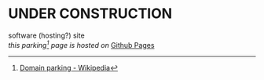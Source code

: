 # UNDER CONSTRUCTION
software (hosting?) site\
*this parking[^1] page is hosted on* [Github Pages](https://pages.github.com/)
[^1]: [Domain parking - Wikipedia](https://en.wikipedia.org/wiki/Domain_parking)

